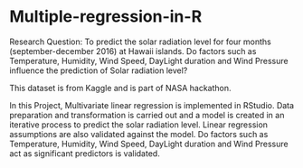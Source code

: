# Multiple-regression-in-R
Research Question:
To predict the solar radiation level for four months (september-december 2016) at Hawaii islands. Do factors such as Temperature, Humidity, Wind Speed, DayLight duration and Wind Pressure influence the prediction of Solar radiation level?

This dataset is from Kaggle and is part of NASA hackathon.

In this Project, Multivariate linear regression is implemented in RStudio. Data preparation and transformation is carried out and a model is created in an iterative process to predict the solar radiation level. Linear regression assumptions are also validated against the model.
Do factors such as Temperature, Humidity, Wind Speed, DayLight duration and Wind Pressure act as significant predictors is validated.

